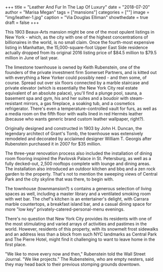 +++
title = "Leather And Fur In The Lap Of Luxury"
date = "2018-07-20"
author = "Marisa Megan"
tags = ["mansions"]
categories = [""]
image = "img/leather-1.jpg"
caption = "Via Douglas Elliman"
showthedate = true
draft = false
+++

This 1903 Beaux-Arts mansion might be one of the most opulent listings in New York - which, as the city with one of the highest concentrations of billionaires in the world, is no small claim. Once the fourth-most expensive listing in Manhattan, the 15,000-square-foot Upper East Side residence actually dropped from its original 2016 listing price of $84.5 million to $79.5 million in June of last year.

The limestone townhouse is owned by Keith Rubenstein, one of the founders of the private investment firm Somerset Partners, and is kitted out with everything a New Yorker could possibly need - and then some, of course. Spread out over six floors connected by a marble staircase and private elevator (which is essentially the New York City real estate equivalent of an absolute palace), you'll find a plunge pool, sauna, a basement spa and gym, his and her suites and a boudoir with steam-resistant mirrors, a gas fireplace, a soaking tub, and a cosmetics refrigerator. There's even a temperature-controlled vault for furs, as well as a media room on the fifth floor with walls lined in red Hermès leather (because who wants generic brand custom leather wallpaper, right?).

Originally designed and constructed in 1903 by John H. Duncan, the legendary architect of Grant's Tomb, the townhouse was extensively remodeled and decorated by acclaimed designer William T. Georgis after Rubenstein purchased it in 2007 for $35 million.

The three-year renovation process also included the installation of dining room flooring inspired the Pavlovsk Palace in St. Petersburg, as well as a fully decked-out, 2,500 rooftops complete with lounge and dining areas. The installation also introduced an outdoor kitchen and bbq and a zen rock garden to the property. That's not to mention the sweeping views of Central Park and the city skyline that was there, to begin with.

The townhouse (townmansion?) s contains a generous selection of living spaces as well, including a master library and a ventilated smoking room with wet bar. The chef's kitchen is an entertainer's delight, with Carrara marble countertops, a breakfast island bar, and a casual dining space for more "low key" privately-catered-personal-menu evenings.

There's no question that New York City provides its residents with one of the most stimulating and varied arrays of activities and pastimes in the world. However, residents of this property, with its snowmelt frost sidewalks and an address less than a block from such NYC landmarks as Central Park and The Pierre Hotel, might find it challenging to want to leave home in the first place.

"We like to move every now and then," Rubenstein told the Wall Street Journal. "We like projects." The Rubensteins, who are empty nesters, said they may head back to their previous stomping grounds downtown.
